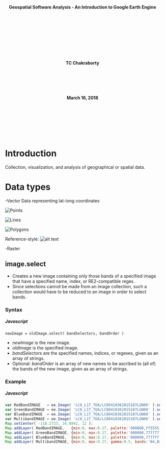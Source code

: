 <p align="center"> <b>Geospatial Software Analysis - An Introduction to Google Earth Engine</b> </p>

<br><br><br><br><br><br><br><br>


<p align="center"> <b>TC Chakraborty</b>   </p>


<br><br><br><br>


<p align="center">  <b>March 16, 2018</b>  </p>
<br><br>
<br><br><br><br>

# Introduction
Collection, visualization, and analysis of geographical or spatial data.

# Data types

-Vector
Data representing lat-long coordinates

![Points](https://github.com/datadrivenyale/day-of-data-2.0/edit/master/5-Geospatial%20analysis/images/points-vector.png)

![Lines](https://github.com/datadrivenyale/day-of-data-2.0/edit/master/5-Geospatial%20analysis/images/line-vector.png)

![Polygons](https://github.com/datadrivenyale/day-of-data-2.0/edit/master/5-Geospatial%20analysis/images/polygon-vector.png)

Reference-style: 
![alt text][logo]

[logo]: https://github.com/datadrivenyale/day-of-data-2.0/blob/master/5-Geospatial%20analysis/images/Map-Algebra.png "Logo Title Text 2"

-Raster

## image.select
- Creates a new image containing only those bands of a specified image that have a specified name, index, or RE2-compatible regex.
- Since selections cannot be made from an image collection, such a collection would have to be reduced to an image in order to select bands.

### Syntax

##### Javascript
```
newImage = oldImage.select( bandSelectors, bandOrder )  
```

- *newImage* is the new image.
- *oldImage* is the specified image.
- *bandSelectors* are the specified names, indices, or regexes, given as an array of strings.
- Optional: *bandOrder* is an array of new names to be ascribed to (all of) the bands of the new image, given as an array of strings.


### Example

##### Javascript
```javascript
var RedBandIMAGE   = ee.Image( 'LC8_L1T_TOA/LC80410362015107LGN00' ).select( ['B4'] );   // Los Angeles
var GreenBandIMAGE = ee.Image( 'LC8_L1T_TOA/LC80410362015107LGN00' ).select( ['B3'] );
var BlueBandIMAGE  = ee.Image( 'LC8_L1T_TOA/LC80410362015107LGN00' ).select( ['B2'] );
var MultibandIMAGE = ee.Image( 'LC8_L1T_TOA/LC80410362015107LGN00' ).select( ['B4','B3','B2'] );
Map.setCenter( -118.2733, 34.0942, 12 ); 
Map.addLayer( RedBandIMAGE,   {min:0, max:0.17, palette:'000000,ff5555'},     'RednessImage'   );
Map.addLayer( GreenBandIMAGE, {min:0, max:0.17, palette:'000000,77ff77'},     'Greenness Image');
Map.addLayer( BlueBandIMAGE,  {min:0, max:0.17, palette:'000000,7777ff'},     'Blueness Image' );
Map.addLayer( MultibandIMAGE, {min:0, max:0.17, gamma:0.5, bands:'B4,B3,B2'}, 'Multiband Image');
